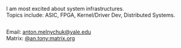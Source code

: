 <!-- ![Banner](./github_banner.png) -->

I am most excited about system infrastructures. <br>
Topics include: ASIC, FPGA, Kernel/Driver Dev, Distributed Systems.

<img src="https://komarev.com/ghpvc/?username=anton-mel&style=flat-square&color=blue" alt=""/></img>

Email: anton.melnychuk@yale.edu <br>
Matrix: [@an.tony:matrix.org](https://matrix.to/#/@an.tony:matrix.org) <br>
